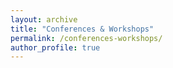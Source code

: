 ```yaml
---
layout: archive
title: "Conferences & Workshops"
permalink: /conferences-workshops/
author_profile: true
---
```

